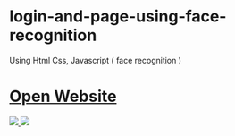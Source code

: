 # login-and-page-using-face-recognition
Using Html Css, Javascript ( face recognition )

<a href="https://kameshwarsah.github.io/login-and-page-using-face-recognition/" > <h1> Open Website </h1>

<img src="https://blogger.googleusercontent.com/img/a/AVvXsEi_YuvEsMeVYi_VhhwF_0Q8l30RTxRIDoBjcCQ1EmhpDi_l6alg1ylUXE0gp0obMhNovTJuEHp5FwPMIoM6R-gv5Bo_SrpzylILbpYcI5Q_zLpPseBN8_XjRyV6-1wYukSdIsQTrlVk0iSEsWDUUW2INHiIeB-oZMdm3lobevvHXw3WfRal5WUXUXWB9g=s16000" >

<img src="https://blogger.googleusercontent.com/img/a/AVvXsEim_XI19xgXv9M9rlAb84lPIF7sOeCqtoBNSG3eIJshW7HENSUPP-gRBylQak-VotetX9BOZSFWWii9yeOo9ZRRB09L08ADvNqh945Nmh9okDjDs6q0tj5SHr1YgYVUGvIRYb5lNnloIGp7B0d8egNqYhDNcNRDZvrOkCfvl_QMblRbNrV9HoF82IYWWw=s16000" >
